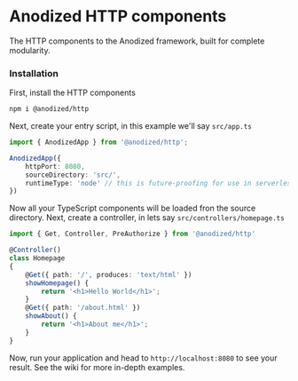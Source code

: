# Anodized HTTP components

The HTTP components to the Anodized framework, built for complete modularity. 

### Installation

First, install the HTTP components
```bash
npm i @anodized/http
```

Next, create your entry script, in this example we'll say `src/app.ts` 
```typescript
import { AnodizedApp } from '@anodized/http';

AnodizedApp({
    httpPort: 8080,
    sourceDirectory: 'src/',
    runtimeType: 'node' // this is future-proofing for use in serverless environments such as AWS lambda.
})
```
Now all your TypeScript components will be loaded fron the source directory. Next, create a controller, in lets say `src/controllers/homepage.ts`
```typescript
import { Get, Controller, PreAuthorize } from '@anodized/http'

@Controller()
class Homepage
{
    @Get({ path: '/', produces: 'text/html' })
    showHomepage() {
        return '<h1>Hello World</h1>';
    }
    @Get({ path: '/about.html' })
    showAbout() {
        return '<h1>About me</h1>';
    }
}
```

Now, run your application and head to `http://localhost:8080` to see your result. See the wiki for more in-depth examples.